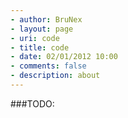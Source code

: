 ```yaml
---
- author: BruNex
- layout: page
- uri: code
- title: code
- date: 02/01/2012 10:00
- comments: false
- description: about
---
```


###TODO:
